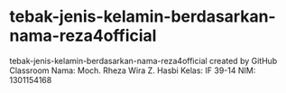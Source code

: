 # tebak-jenis-kelamin-berdasarkan-nama-reza4official
tebak-jenis-kelamin-berdasarkan-nama-reza4official created by GitHub Classroom
Nama: Moch. Rheza Wira Z. Hasbi
Kelas: IF 39-14
NIM: 1301154168
